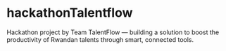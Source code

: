 # hackathonTalentflow
Hackathon project by Team TalentFlow — building a solution to boost the productivity of Rwandan talents through smart, connected tools.
